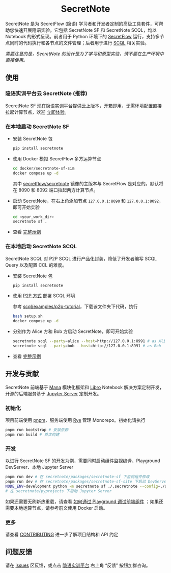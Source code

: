 <h1 align="center">
SecretNote
</h1>

SecretNote 是为 SecretFlow (隐语) 学习者和开发者定制的高级工具套件，可帮助您快速开展隐语实验。它包括 SecretNote SF 和 SecretNote SCQL，均以 Notebook 的形式呈现。前者用于 Python 环境下的 [SecretFlow](https://www.secretflow.org.cn/zh-CN/docs/secretflow) 运行，支持多节点同时的代码执行和各节点的文件管理；后者用于进行 [SCQL](https://www.secretflow.org.cn/zh-CN/docs/scql) 相关实验。

_需要注意的是，SecretNote 的设计是为了学习和原型实验，请不要在生产环境中直接使用。_

## 使用

### 隐语实训平台云 SecretNote (推荐)

SecretNote SF 现在隐语实训平台提供云上版本，开箱即用，无需环境配置直接拉起计算节点，欢迎 [立即体验](https://www.secret-flow.com/secretnote)。

### 在本地启动 SecretNote SF

- 安装 SecretNote 包

  ```sh
  pip install secretnote
  ```

- 使用 Docker 模拟 SecretFlow 多方运算节点

  ```sh
  cd docker/secretnote-sf-sim
  docker compose up -d
  ```

  其中 [secretflow/secretnote](https://hub.docker.com/r/secretflow/secretnote) 镜像的主版本与 SecretFlow 是对应的。默认将在 8090 和 8092 端口拉起两方计算节点。

- 启动 SecretNote，在右上角添加节点 `127.0.0.1:8090` 和 `127.0.0.1:8092`，即可开始实验

  ```sh
  cd <your_work_dir>
  secretnote sf .
  ```

- 查看 [完整示例](docs/SECRETFLOW-INTRO.md)

### 在本地启动 SecretNote SCQL

SecretNote SCQL 对 P2P SCQL 进行产品化封装，降低了开发者编写 SCQL Query 以及配置 CCL 的难度。

- 安装 SecretNote 包

  ```sh
  pip install secretnote
  ```

- 使用 [P2P 方式](https://www.secretflow.org.cn/zh-CN/docs/scql/main/topics/deployment/how-to-deploy-p2p-cluster) 部署 SCQL 环境

  参考 [scql/examples/p2p-tutorial](https://github.com/secretflow/scql/tree/main/examples/p2p-tutorial)，下载该文件夹下代码，执行

  ```sh
  bash setup.sh
  docker compose up -d
  ```

- 分别作为 Alice 方和 Bob 方启动 SecretNote，即可开始实验

  ```sh
  secretnote scql --party=alice --host=http://127.0.0.1:8991 # as Alice
  secretnote scql --party=bob --host=http://127.0.0.1:8991 # as Bob
  ```

- 查看 [完整示例](docs/SCQL-INTRO.md)

## 开发与贡献

SecretNote 前端基于 [Mana](https://github.com/difizen/mana) 模块化框架和 [Libro](https://github.com/difizen/libro) Notebook 解决方案定制开发，开源的后端服务基于 [Jupyter Server](https://github.com/jupyter-server/jupyter_server) 定制开发。

### 初始化

项目前端使用 [pnpm](https://pnpm.io/)、服务端使用 [Rye](https://rye.astral.sh/) 管理 Monorepo。初始化请执行

```sh
pnpm run bootstrap # 安装依赖
pnpm run build # 首次构建
```

### 开发

以进行 SecretNote SF 的开发为例，需要同时启动组件监视编译、Playground DevServer、本地 Jupyter Server

```sh
pnpm run dev # 在 secretnote/packages/secretnote-sf 下监视组件修改
pnpm run dev # 在 secretnote/packages/secretnote-sf-site 下启动 DevServer
NODE_ENV=development python -m secretnote sf ./.secretnote --config=./secretnote/sf/.jupyter/config_dev.py --no-browser
# 在 secretnote/pyprojects 下启动 Jupyter Server
```

如果还需要无刷新热重载，请查看 [如何通过 Playground 调试前端组件](CONTRIBUTING.md) ；如果还需要本地运算节点，请参考前文使用 Docker 启动。

### 更多

请查看 [CONTRIBUTING](CONTRIBUTING.md) 进一步了解项目结构和 API 约定

## 问题反馈

请在 [issues](https://github.com/secretflow/secretnote/issues) 区反馈，或点击 [隐语实训平台](https://www.secret-flow.com/welcome) 右上角 “反馈” 按钮加群咨询。
